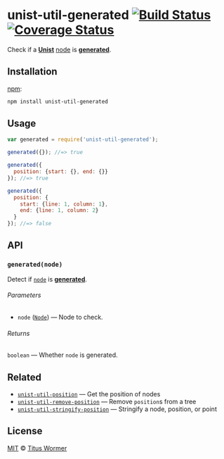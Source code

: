 # unist-util-generated [![Build Status][build-badge]][build-page] [![Coverage Status][coverage-badge]][coverage-page]

Check if a [**Unist**][unist] [node][] is [**generated**][spec].

## Installation

[npm][]:

```bash
npm install unist-util-generated
```

## Usage

```javascript
var generated = require('unist-util-generated');

generated({}); //=> true

generated({
  position: {start: {}, end: {}}
}); //=> true

generated({
  position: {
    start: {line: 1, column: 1},
    end: {line: 1, column: 2}
  }
}); //=> false
```

## API

### `generated(node)`

Detect if [`node`][node] is [**generated**][spec].

###### Parameters

*   `node` ([`Node`][node]) — Node to check.

###### Returns

`boolean` — Whether `node` is generated.

## Related

*   [`unist-util-position`](https://github.com/syntax-tree/unist-util-position)
    — Get the position of nodes
*   [`unist-util-remove-position`](https://github.com/syntax-tree/unist-util-remove-position)
    — Remove `position`s from a tree
*   [`unist-util-stringify-position`](https://github.com/syntax-tree/unist-util-stringify-position)
    — Stringify a node, position, or point

## License

[MIT][license] © [Titus Wormer][author]

<!-- Definition -->

[build-badge]: https://img.shields.io/travis/syntax-tree/unist-util-generated.svg

[build-page]: https://travis-ci.org/syntax-tree/unist-util-generated

[coverage-badge]: https://img.shields.io/codecov/c/github/syntax-tree/unist-util-generated.svg

[coverage-page]: https://codecov.io/github/syntax-tree/unist-util-generated?branch=master

[npm]: https://docs.npmjs.com/cli/install

[license]: LICENSE

[author]: http://wooorm.com

[unist]: https://github.com/syntax-tree/unist

[node]: https://github.com/syntax-tree/unist#node

[spec]: https://github.com/syntax-tree/unist#location
